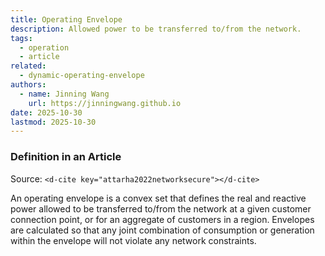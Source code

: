 ```yaml
---
title: Operating Envelope
description: Allowed power to be transferred to/from the network.
tags:
  - operation
  - article
related:
  - dynamic-operating-envelope
authors:
  - name: Jinning Wang
    url: https://jinningwang.github.io
date: 2025-10-30
lastmod: 2025-10-30
---
```


### Definition in an Article

Source: `<d-cite key="attarha2022networksecure"></d-cite>`

An operating envelope is a convex set that defines the real and reactive power allowed to be transferred to/from the network at
a given customer connection point, or for an aggregate of customers in a region.
Envelopes are calculated so that any joint combination of consumption or generation within the envelope will not violate any
network constraints.
